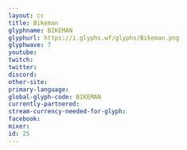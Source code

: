 ```yaml
---
layout: cc
title: Bikeman
glyphname: BIKEMAN
glyphurl: https://i.glyphs.wf/glyphs/Bikeman.png
glyphwave: 7
youtube: 
twitch: 
twitter: 
discord: 
other-site: 
primary-language: 
global-glyph-code: BIKEMAN
currently-partnered: 
stream-currency-needed-for-glyph: 
facebook: 
mixer: 
id: 25
---
```


